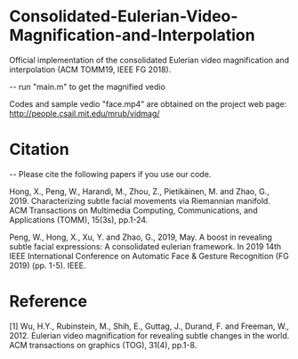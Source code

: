 # Consolidated-Eulerian-Video-Magnification-and-Interpolation

Official implementation of the consolidated Eulerian video magnification and interpolation (ACM TOMM19, IEEE FG 2018).

-- run "main.m" to get the magnified vedio

Codes and sample vedio "face.mp4" are obtained on the project web page: http://people.csail.mit.edu/mrub/vidmag/


# Citation 
-- Please cite the following papers if you use our code.

Hong, X., Peng, W., Harandi, M., Zhou, Z., Pietikäinen, M. and Zhao, G., 2019. Characterizing subtle facial movements via Riemannian manifold. ACM Transactions on Multimedia Computing, Communications, and Applications (TOMM), 15(3s), pp.1-24.

Peng, W., Hong, X., Xu, Y. and Zhao, G., 2019, May. A boost in revealing subtle facial expressions: A consolidated eulerian framework. In 2019 14th IEEE International Conference on Automatic Face & Gesture Recognition (FG 2019) (pp. 1-5). IEEE.

# Reference

[1] Wu, H.Y., Rubinstein, M., Shih, E., Guttag, J., Durand, F. and Freeman, W., 2012. Eulerian video magnification for revealing subtle changes in the world. ACM transactions on graphics (TOG), 31(4), pp.1-8.

